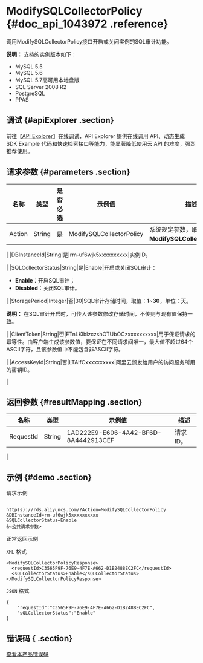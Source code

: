 # ModifySQLCollectorPolicy {#doc_api_1043972 .reference}

调用ModifySQLCollectorPolicy接口开启或关闭实例的SQL审计功能。

**说明：** 支持的实例版本如下：

-   MySQL 5.5
-   MySQL 5.6
-   MySQL 5.7高可用本地盘版
-   SQL Server 2008 R2
-   PostgreSQL
-   PPAS

## 调试 {#apiExplorer .section}

前往【[API Explorer](https://api.aliyun.com/#product=Rds&api=ModifySQLCollectorPolicy)】在线调试，API Explorer 提供在线调用 API、动态生成 SDK Example 代码和快速检索接口等能力，能显著降低使用云 API 的难度，强烈推荐使用。

## 请求参数 {#parameters .section}

|名称|类型|是否必选|示例值|描述|
|--|--|----|---|--|
|Action|String|是|ModifySQLCollectorPolicy|系统规定参数，取值：**ModifySQLCollectorPolicy**。

 |
|DBInstanceId|String|是|rm-uf6wjk5xxxxxxxxxx|实例ID。

 |
|SQLCollectorStatus|String|是|Enable|开启或关闭SQL审计：

 -   **Enable**：开启SQL审计；
-   **Disabled**：关闭SQL审计。

 |
|StoragePeriod|Integer|否|30|SQL审计存储时间，取值：**1~30**，单位：天。

 **说明：** 在SQL审计开启时，可传入该参数修改存储时间，不传则与现有值保持一致。

 |
|ClientToken|String|否|ETnLKlblzczshOTUbOCzxxxxxxxxxx|用于保证请求的幂等性。由客户端生成该参数值，要保证在不同请求间唯一，最大值不超过64个ASCII字符，且该参数值中不能包含非ASCII字符。

 |
|AccessKeyId|String|否|LTAIfCxxxxxxxxxx|阿里云颁发给用户的访问服务所用的密钥ID。

 |

## 返回参数 {#resultMapping .section}

|名称|类型|示例值|描述|
|--|--|---|--|
|RequestId|String|1AD222E9-E606-4A42-BF6D-8A4442913CEF|请求ID。

 |

## 示例 {#demo .section}

请求示例

``` {#request_demo}

http(s)://rds.aliyuncs.com/?Action=ModifySQLCollectorPolicy
&DBInstanceId=rm-uf6wjk5xxxxxxxxxx
&SQLCollectorStatus=Enable
&<公共请求参数>

```

正常返回示例

`XML` 格式

``` {#xml_return_success_demo}
<ModifySQLCollectorPolicyResponse>
  <requestId>C3565F9F-76E9-4F7E-A662-D1B2488EC2FC</requestId>
  <sQLCollectorStatus>Enable</sQLCollectorStatus>
</ModifySQLCollectorPolicyResponse>

```

`JSON` 格式

``` {#json_return_success_demo}
{
	"requestId":"C3565F9F-76E9-4F7E-A662-D1B2488EC2FC",
	"sQLCollectorStatus":"Enable"
}
```

## 错误码 { .section}

[查看本产品错误码](https://error-center.aliyun.com/status/product/Rds)


